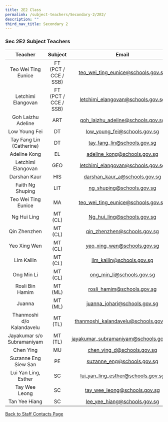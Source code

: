 ```yaml
---
title: 2E2 Class
permalink: /subject-teachers/Secondary-2/2E2/
description: ""
third_nav_title: Secondary 2
---
```

### Sec 2E2 Subject Teachers

| Teacher | Subject | Email |
|:---:|:---:|:---:|
| Teo Wei Ting Eunice | FT (PCT / CCE / SSB) | teo_wei_ting_eunice@schools.gov.sg |
| Letchimi Elangovan | FT (PCT / CCE / SSB) | letchimi_elangovan@schools.gov.sg |
| Goh Laizhu Adeline | ART | goh_laizhu_adeline@schools.gov.sg |
| Low Young Fei | DT | low_young_fei@schools.gov.sg |
| Tay Fang Lin (Catherine) | DT | tay_fang_lin@schools.gov.sg |
| Adeline Kong | EL | adeline_kong@schools.gov.sg |
| Letchimi Elangovan | GEO | letchimi_elangovan@schools.gov.sg |
| Darshan Kaur | HIS | darshan_kaur_a@schools.gov.sg |
| Faith Ng Shuping | LIT | ng_shuping@schools.gov.sg |
| Teo Wei Ting Eunice | MA | teo_wei_ting_eunice@schools.gov.sg |
| Ng Hui Ling | MT (CL) | Ng_hui_ling@schools.gov.sg |
| Qin Zhenzhen | MT (CL) | qin_zhenzhen@schools.gov.sg |
| Yeo Xing Wen | MT (CL) | yeo_xing_wen@schools.gov.sg |
| Lim Kailin | MT (CL) | lim_kailin@schools.gov.sg |
| Ong Min Li | MT (CL) | ong_min_li@schools.gov.sg |
| Rosli Bin Hamim | MT (ML) | rosli_hamim@schools.gov.sg |
| Juanna | MT (ML) | juanna_johari@schools.gov.sg |
| Thanmoshi d/o Kalandavelu | MT (TL) | thanmoshi_kalandavelu@schools.gov.sg |
| Jayakumar s/o Subramaniyam | MT (TL) | jayakumar_subramaniyam@schools.gov.sg |
| Chen Ying | MU | chen_ying_d@schools.gov.sg |
| Suzanne Eng Siew San | PE | suzanne_eng@schools.gov.sg |
| Lui Yan Ling, Esther | SC | lui_yan_ling_esther@schools.gov.sg |
| Tay Wee Leong | SC | tay_wee_leong@schools.gov.sg |
| Tan Yee Hiang | SC | lee_yee_hiang@schools.gov.sg | 
 
[Back to Staff Contacts Page](https://staging.d1w3gt6qa53vq2.amplifyapp.com/about-us/school-staff-contacts/)